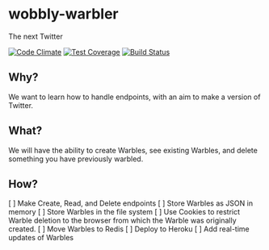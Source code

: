 # wobbly-warbler
The next Twitter

[![Code Climate](https://codeclimate.com/github/CodersInDev/wobbly-warbler/badges/gpa.svg)](https://codeclimate.com/github/CodersInDev/wobbly-warbler)
[![Test Coverage](https://codeclimate.com/github/CodersInDev/wobbly-warbler/badges/coverage.svg)](https://codeclimate.com/github/CodersInDev/wobbly-warbler/coverage)
[![Build Status](https://travis-ci.org/CodersInDev/wobbly-warbler.svg?branch=master)](https://travis-ci.org/CodersInDev/wobbly-warbler)


## Why?
We want to learn how to handle endpoints, with an aim to make a version of Twitter.

## What?
We will have the ability to create Warbles, see existing Warbles, and delete something you have previously warbled.

## How?
[ ] Make Create, Read, and Delete endpoints
[ ] Store Warbles as JSON in memory
[ ] Store Warbles in the file system
[ ] Use Cookies to restrict Warble deletion to the browser from which the Warble was originally created.
[ ] Move Warbles to Redis
[ ] Deploy to Heroku
[ ] Add real-time updates of Warbles